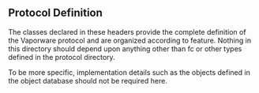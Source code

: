 Protocol Definition
--------------------

The classes declared in these headers provide the complete definition of the
Vaporware protocol and are organized according to feature.   Nothing in this
directory should depend upon anything other than fc or other types defined
in the protocol directory.

To be more specific, implementation details such as the objects defined in
the object database should not be required here.

